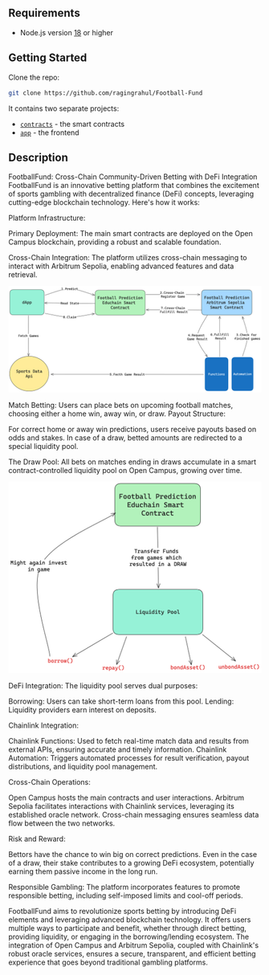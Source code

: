 
## Requirements

- Node.js version [18](https://nodejs.org/en/download/) or higher

## Getting Started

Clone the repo:

```bash
git clone https://github.com/ragingrahul/Football-Fund
```

It contains two separate projects:

- [`contracts`](./contracts/) - the smart contracts
- [`app`](./app/) - the frontend

## Description

FootballFund: Cross-Chain Community-Driven Betting with DeFi Integration FootballFund is an innovative betting platform that combines the excitement of sports gambling with decentralized finance (DeFi) concepts, leveraging cutting-edge blockchain technology. Here's how it works:

Platform Infrastructure:

Primary Deployment: The main smart contracts are deployed on the Open Campus blockchain, providing a robust and scalable foundation.

Cross-Chain Integration: The platform utilizes cross-chain messaging to interact with Arbitrum Sepolia, enabling advanced features and data retrieval.

![Football Fund Workflow](Football%20Prediction%20Workflow.png)

Match Betting: Users can place bets on upcoming football matches, choosing either a home win, away win, or draw. Payout Structure:

For correct home or away win predictions, users receive payouts based on odds and stakes. In case of a draw, betted amounts are redirected to a special liquidity pool.


The Draw Pool: All bets on matches ending in draws accumulate in a smart contract-controlled liquidity pool on Open Campus, growing over time. 

![Football Fund Liquidity Pool](./Football%20Prediction%20Liquidity%20Pool.png)

DeFi Integration: The liquidity pool serves dual purposes:

Borrowing: Users can take short-term loans from this pool. Lending: Liquidity providers earn interest on deposits.

Chainlink Integration:

Chainlink Functions: Used to fetch real-time match data and results from external APIs, ensuring accurate and timely information. Chainlink Automation: Triggers automated processes for result verification, payout distributions, and liquidity pool management.

Cross-Chain Operations:

Open Campus hosts the main contracts and user interactions. Arbitrum Sepolia facilitates interactions with Chainlink services, leveraging its established oracle network. Cross-chain messaging ensures seamless data flow between the two networks.

Risk and Reward:

Bettors have the chance to win big on correct predictions. Even in the case of a draw, their stake contributes to a growing DeFi ecosystem, potentially earning them passive income in the long run.

Responsible Gambling: The platform incorporates features to promote responsible betting, including self-imposed limits and cool-off periods.

FootballFund aims to revolutionize sports betting by introducing DeFi elements and leveraging advanced blockchain technology. It offers users multiple ways to participate and benefit, whether through direct betting, providing liquidity, or engaging in the borrowing/lending ecosystem. The integration of Open Campus and Arbitrum Sepolia, coupled with Chainlink's robust oracle services, ensures a secure, transparent, and efficient betting experience that goes beyond traditional gambling platforms.


